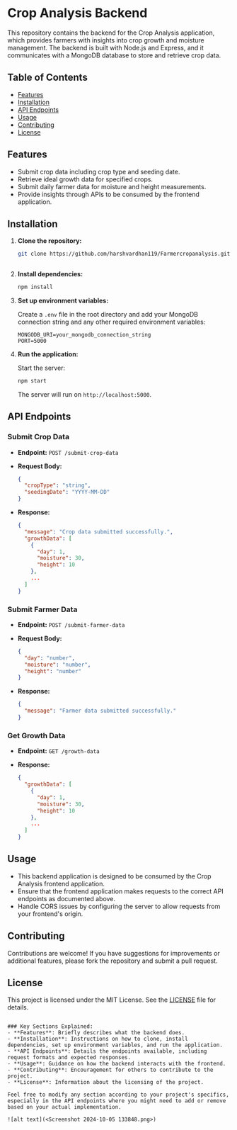 
# Crop Analysis Backend

This repository contains the backend for the Crop Analysis application, which provides farmers with insights into crop growth and moisture management. The backend is built with Node.js and Express, and it communicates with a MongoDB database to store and retrieve crop data.

## Table of Contents

- [Features](#features)
- [Installation](#installation)
- [API Endpoints](#api-endpoints)
- [Usage](#usage)
- [Contributing](#contributing)
- [License](#license)

## Features

- Submit crop data including crop type and seeding date.
- Retrieve ideal growth data for specified crops.
- Submit daily farmer data for moisture and height measurements.
- Provide insights through APIs to be consumed by the frontend application.

## Installation

1. **Clone the repository:**

   ```bash
   git clone https://github.com/harshvardhan119/Farmercropanalysis.git
 
   ```

2. **Install dependencies:**

   ```bash
   npm install
   ```

3. **Set up environment variables:**

   Create a `.env` file in the root directory and add your MongoDB connection string and any other required environment variables:

   ```plaintext
   MONGODB_URI=your_mongodb_connection_string
   PORT=5000
   ```

4. **Run the application:**

   Start the server:

   ```bash
   npm start
   ```

   The server will run on `http://localhost:5000`.

## API Endpoints

### Submit Crop Data

- **Endpoint:** `POST /submit-crop-data`
- **Request Body:**

   ```json
   {
     "cropType": "string",
     "seedingDate": "YYYY-MM-DD"
   }
   ```

- **Response:**

   ```json
   {
     "message": "Crop data submitted successfully.",
     "growthData": [
       {
         "day": 1,
         "moisture": 30,
         "height": 10
       },
       ...
     ]
   }
   ```

### Submit Farmer Data

- **Endpoint:** `POST /submit-farmer-data`
- **Request Body:**

   ```json
   {
     "day": "number",
     "moisture": "number",
     "height": "number"
   }
   ```

- **Response:**

   ```json
   {
     "message": "Farmer data submitted successfully."
   }
   ```

### Get Growth Data

- **Endpoint:** `GET /growth-data`
- **Response:**

   ```json
   {
     "growthData": [
       {
         "day": 1,
         "moisture": 30,
         "height": 10
       },
       ...
     ]
   }
   ```

## Usage

- This backend application is designed to be consumed by the Crop Analysis frontend application.
- Ensure that the frontend application makes requests to the correct API endpoints as documented above.
- Handle CORS issues by configuring the server to allow requests from your frontend's origin.

## Contributing

Contributions are welcome! If you have suggestions for improvements or additional features, please fork the repository and submit a pull request.

## License

This project is licensed under the MIT License. See the [LICENSE](LICENSE) file for details.
```

### Key Sections Explained:
- **Features**: Briefly describes what the backend does.
- **Installation**: Instructions on how to clone, install dependencies, set up environment variables, and run the application.
- **API Endpoints**: Details the endpoints available, including request formats and expected responses.
- **Usage**: Guidance on how the backend interacts with the frontend.
- **Contributing**: Encouragement for others to contribute to the project.
- **License**: Information about the licensing of the project.

Feel free to modify any section according to your project's specifics, especially in the API endpoints where you might need to add or remove based on your actual implementation.

![alt text](<Screenshot 2024-10-05 133848.png>)